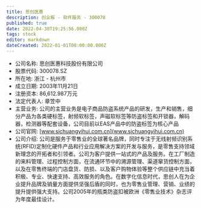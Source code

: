 ```yaml
---
title: 思创医惠
description: 创业板 - 软件服务 - 300078
published: true
date: 2022-04-30T19:25:56.000Z
tags: stock
editor: markdown
dateCreated: 2022-01-01T00:00:00.000Z
---
```


- 公司名称: 思创医惠科技股份有限公司
- 股票代码: 300078.SZ
- 所在地: 浙江 - 杭州市
- 成立日期: 2003年11月21日
- 注册资本: 86,612.987万元
- 法定代表人: 章笠中
- 主营业务: 公司的主营业务是电子商品防盗系统产品的研发，生产和销售，细分产品为各类硬标签，射频软标签，声磁软标签等防盗标签和开锁器，解码器，检测器等配套设备，公司目前以EAS产品中的防盗标签为核心产品
- 公司官网: [www.sichuangyihui.com.cn](www.sichuangyihui.com.cn)
- 公司介绍: 公司是服务于零售业的全球著名品牌，同时专注于无线射频识别系统(RFID)定制化硬件产品和行业应用解决方案的开发与服务，是零售支持领域新理念的开拓者和引领者。公司为客户提供一站式的产品及服务。在工厂制造的来料管理、过程控制方面，在流通环节中的溯源管理、渠道窜货控制方面，以及在零售终端的门店盘货、防损、以及客户购物体验等整个供应链中充当着积极、专业、快速支持、高效服务的角色。在数字化信息时代，思创人在为企业提升品牌及销量方面提供坚强后盾的同时，也为零售业管理、营销、业绩的提升提供强大支持。公司2005年的瓶类防盗扣被欧洲《零售业技术》杂志评为年度最佳设计。


